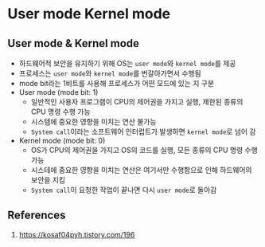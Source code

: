 # User mode Kernel mode

## User mode & Kernel mode

- 하드웨어적 보안을 유지하기 위해 OS는 `user mode`와 `kernel mode`를 제공
- 프로세스는 `user mode`와 `kernel mode`를 번갈아가면서 수행됨
- mode bit라는 1비트를 사용해 프로세스가 어떤 모드에 있는 지 구분
- User mode (mode bit: 1)
  - 일반적인 사용자 프로그램이 CPU의 제어권을 가지고 실행, 제한된 종류의 CPU 명령 수행 가능
  - 시스템에 중요한 영향을 미치는 연산 불가능
  - `System call`이라는 소프트웨어 인터럽트가 발생하면 `kernel mode`로 넘어 감
- Kernel mode (mode bit: 0)
  - OS가 CPU의 제어권을 가지고 OS의 코드를 실행, 모든 종류의 CPU 명령 수행 가능
  - 시스테에 중요한 영향을 미치는 연산은 여기서만 수행함으로 인해 하드웨어의 보안을 지킴
  - `System call`이 요청한 작업이 끝나면 다시 `user mode`로 돌아감

## References

1. https://kosaf04pyh.tistory.com/196

